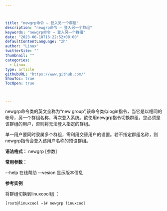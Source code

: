 ```yaml
---



title: "newgrp命令 – 登入另一个群组"
description: "newgrp命令 – 登入另一个群组"
keywords: "newgrp命令 – 登入另一个群组"
date: "2023-06-18T16:22:52+08:00"
defaultContentLanguage: "zh"
author: "Linux"
twitterSite: ""
thumbnail: ""
categories:
  - Linux
type: article
githubURL: "https://www.github.com/"
ShowToc: true
TocOpen: true



---
```


newgrp命令类的英文全称为“new group”,该命令类似login指令，当它是以相同的帐号，另一个群组名称，再次登入系统。欲使用newgrp指令切换群组，您必须是该群组的用户，否则将无法登入指定的群组。

单一用户要同时隶属多个群组，需利用交替用户的设置。若不指定群组名称，则newgrp指令会登入该用户名称的预设群组。

**语法格式：** newgrp [参数]

**常用参数：**

--help 在线帮助 --vesion 显示版本信息

**参考实例**

将群组切换到linuxcool组 ：

```
[root@linuxcool ~]# newgrp linuxcool
```